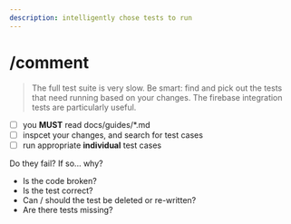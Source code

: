 ```yaml
---
description: intelligently chose tests to run
---
```


# /comment

> The full test suite is very slow.  Be smart: find and pick out the tests that need running based on your changes. The firebase integration tests are particularly useful.

- [ ] you **MUST** read docs/guides/*.md
- [ ] inspcet your changes, and search for test cases
- [ ] run appropriate **individual** test cases

Do they fail?  If so... why? 

* Is the code broken?
* Is the test correct?
* Can / should the test be deleted or re-written?
* Are there tests missing?
